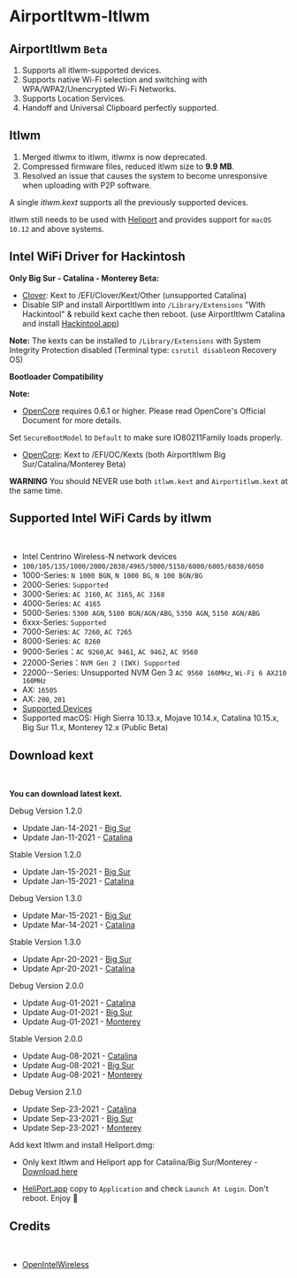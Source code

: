 # AirportItwm-Itlwm

## AirportItlwm `Beta`

1. Supports all itlwm-supported devices.
2. Supports native Wi-Fi selection and switching with WPA/WPA2/Unencrypted Wi-Fi Networks.
3. Supports Location Services.
4. Handoff and Universal Clipboard perfectly supported.

## Itlwm
1. Merged itlwmx to itlwm, itlwmx is now deprecated.
2. Compressed firmware files, reduced itlwm size to <b>9.9 MB</b>.
3. Resolved an issue that causes the system to become unresponsive when uploading with P2P software.

A single <i>itlwm.kext</i> supports all the previously supported devices.

itlwm still needs to be used with [Heliport](https://github.com/OpenIntelWireless/HeliPort) and provides support for `macOS 10.12` and above systems.


## Intel WiFi Driver for Hackintosh
<b>Only Big Sur - Catalina - Monterey Beta:</b>
* [Clover](https://github.com/CloverHackyColor/CloverBootloader/releases): Kext to /EFI/Clover/Kext/Other (unsupported Catalina)
* Disable SIP and install AirportItlwm into `/Library/Extensions` "With Hackintool" & rebuild kext cache then reboot. (use AirportItlwm Catalina and install [Hackintool.app](https://github.com/headkaze/Hackintool/releases))

<b>Note:</b>
The kexts can be installed to `/Library/Extensions` with System Integrity Protection disabled (Terminal type: `csrutil disable`on Recovery OS)

<b>Bootloader Compatibility</b>

<b>Note:</b><br/>
* [OpenCore](https://github.com/acidanthera/OpenCorePkg/releases) requires 0.6.1 or higher. Please read OpenCore's Official Document for more details.

Set `SecureBootModel` to `Default` to make sure IO80211Family loads properly.
* [OpenCore](https://github.com/acidanthera/OpenCorePkg/releases): Kext to /EFI/OC/Kexts (both AirportItlwm Big Sur/Catalina/Monterey Beta)

<b>WARNING</b>
You should NEVER use both `itlwm.kext` and `Airportitlwm.kext` at the same time.

<h2 align="left" >Supported Intel WiFi Cards by itlwm</h2>
<br/>

- Intel Centrino Wireless-N network devices
- `100/105/135/1000/2000/2030/4965/5000/5150/6000/6005/6030/6050`
- 1000-Series: `N 1000 BGN`, `N 1000 BG`, `N 100 BGN/BG`
- 2000-Series: `Supported`
- 3000-Series: `AC 3160`, `AC 3165`, `AC 3168`
- 4000-Series: `AC 4165`
- 5000-Series: `5300 AGN`, `5100 BGN/AGN/ABG`, `5350 AGN`, `5150 AGN/ABG`
- 6xxx-Series: `Supported`
- 7000-Series: `AC 7260`, `AC 7265`
- 8000-Series: `AC 8260`
- 9000-Series：`AC 9260`,`AC 9461`, `AC 9462`, `AC 9560`
- 22000-Series：`NVM Gen 2 (IWX) Supported`
- 22000--Series: Unsupported NVM Gen 3 `AC 9560 160MHz`, `Wi-Fi 6 AX210 160MHz`
- AX: `1650S`
- AX: `200`, `201`
- [Supported Devices](https://openintelwireless.github.io/itlwm/Compat.html)
- Supported macOS: High Sierra 10.13.x, Mojave 10.14.x, Catalina 10.15.x, Big Sur 11.x, Monterey 12.x (Public Beta)

<h2 align="left" >Download kext</h2>
<br/>

<b>You can download latest kext.</b>

Debug Version 1.2.0
* Update Jan-14-2021 - [Big Sur](https://drive.google.com/file/d/1fh2zFdO-3H0mU_mpnucn0lk3Yu-1pSi4/view?usp=sharing)
* Update Jan-11-2021 - [Catalina](https://drive.google.com/file/d/1C2Yng6EUYoDtOAtDkgjtPTboopt03YZt/view?usp=sharing)

Stable Version 1.2.0
- Update Jan-15-2021 - [Big Sur](https://drive.google.com/file/d/1MCHizCV-2uc_ck5wsu7f5VpFZA-yXgaW/view?usp=sharing)
- Update Jan-15-2021 - [Catalina](https://drive.google.com/file/d/1wFHnwUiy7Nyr1mM_PxtOjm0gB3w5TQ2q/view?usp=sharing)

Debug Version 1.3.0
- Update Mar-15-2021 - [Big Sur](https://github.com/kwangle912/AirportItlwm-for-Hackintosh/releases/download/v20210315/AirportItlwm-BigSur-v130-debug-Mar-15.zip)
- Update Mar-14-2021 - [Catalina](https://github.com/kwangle912/AirportItlwm-for-Hackintosh/releases/download/v20210315/AirportItlwm-Catalina-v130-debug-Mar-14.zip)

Stable Version 1.3.0
- Update Apr-20-2021 - [Big Sur](https://github.com/kwangle912/AirportItlwm-for-Hackintosh/releases/download/v20210420/AirportItlwm-v130-stable-BigSur.kext.zip)
- Update Apr-20-2021 - [Catalina](https://github.com/kwangle912/AirportItlwm-for-Hackintosh/releases/download/v20210420/AirportItlwm-v130-stable-Catalina.kext.zip)

Debug Version 2.0.0
- Update Aug-01-2021 - [Catalina](https://github.com/kwangle912/AirportItlwm-for-Hackintosh/releases/download/v20210801/AirportItlwm-Catalina-v200-debug-Aug-01.zip)
- Update Aug-01-2021 - [Big Sur](https://github.com/kwangle912/AirportItlwm-for-Hackintosh/releases/download/v20210801/AirportItlwm-BigSur-v200-debug-Aug-01.zip)
- Update Aug-01-2021 - [Monterey](https://github.com/kwangle912/AirportItlwm-for-Hackintosh/releases/download/v20210801/AirportItlwm-Monterey-v200-debug-Aug-01.zip)

Stable Version 2.0.0
- Update Aug-08-2021 - [Catalina](https://github.com/kwangle912/AirportItlwm-for-Hackintosh/releases/download/v20210808/AirportItlwm-Catalina-v200-stable-Aug-08.zip)
- Update Aug-08-2021 - [Big Sur](https://github.com/kwangle912/AirportItlwm-for-Hackintosh/releases/download/v20210808/AirportItlwm-BigSur-v200-stable-Aug-08.zip)
- Update Aug-08-2021 - [Monterey](https://github.com/kwangle912/AirportItlwm-for-Hackintosh/releases/download/v20210808/AirportItlwm-Monterey-v200-stable-Aug-08.zip)

Debug Version 2.1.0
- Update Sep-23-2021 - [Catalina](https://github.com/kwangle912/AirportItlwm-for-Hackintosh/releases/download/v20210923/AirportItlwm-Catalina-v210-debug-Sep-23.zip)
- Update Sep-23-2021 - [Big Sur](https://github.com/kwangle912/AirportItlwm-for-Hackintosh/releases/download/v20210923/AirportItlwm-BigSur-v210-debug-Sep-23.zip)
- Update Sep-23-2021 - [Monterey](https://github.com/kwangle912/AirportItlwm-for-Hackintosh/releases/download/v20210923/AirportItlwm-Monterey-v210-debug-Sep-23.zip)


Add kext Itlwm and install Heliport.dmg:
- Only kext Itlwm and Heliport app for Catalina/Big Sur/Monterey - [Download here](https://github.com/kwangle912/AirportItlwm-for-Hackintosh/releases/download/v20210923/itlwm-v210-Heliport-Sep-23.zip)
* [HeliPort.app](https://github.com/OpenIntelWireless/HeliPort) copy to `Application` and check `Launch At Login`. Don't reboot. Enjoy 🎉

<h2 align="left" >Credits</h2>
<br/>

* [OpenIntelWireless](https://github.com/OpenIntelWireless)
